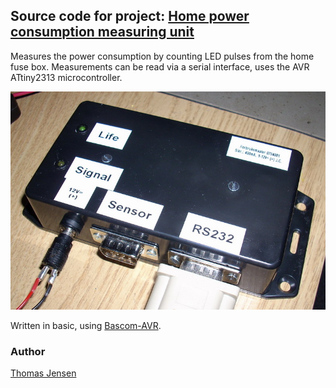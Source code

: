 ## Source code for project: [Home power consumption measuring unit](https://link.stdout.no/R)

Measures the power consumption by counting LED pulses from the home fuse box. Measurements can be read via a serial interface, uses the AVR ATtiny2313 microcontroller.

![Home power consumption measuring unit](image.jpg)

Written in basic, using [Bascom-AVR](http://www.mcselec.com/).

### Author
[Thomas Jensen](https://thomas.stdout.no)
